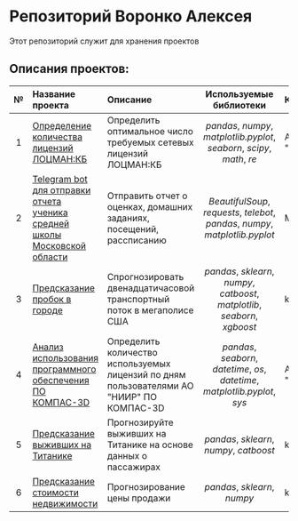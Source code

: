 # Репозиторий Воронко Алексея

Этот репозиторий служит для хранения проектов

## Описания проектов:

| № |Название проекта | Описание | Используемые библиотеки | Компания | 
| :--: | :---------------------- | :---------------------- | :----------------------: |:---------------------- |
| 1 | [Определение количества лицензий ЛОЦМАН:КБ](determining_number_licenses_lodsman) | Определить оптимальное число требуемых сетевых лицензий ЛОЦМАН:КБ | *pandas*, *numpy*, *matplotlib.pyplot*, *seaborn*, *scipy*,  *math*, *re* | АО "НИИР" |
| 2 | [Telegram bot для отправки отчета ученика средней школы Московской области](bot_school) | Отправить отчет о оценках, домашних заданиях, посещений, рассписанию | *BeautifulSoup*, *requests*, *telebot*, *pandas*, *numpy*, *matplotlib.pyplot* | МБОУ №7 |
| 3 | [Предсказание пробок в городе](tabular_playground_series_mar_2022) | Спрогнозировать двенадцатичасовой транспортный поток в мегаполисе США | *pandas*, *sklearn*, *numpy*, *catboost*, *matplotlib*, *seaborn*, *xgboost*  | kaggle |
| 4 | [Анализ использования программного обеспечения ПО КОМПАС-3D](kompas_users_count) | Определить количество используемых лицензий по дням пользователями АО "НИИР" ПО КОМПАС-3D | *pandas*, *seaborn*, *datetime*, *os*, *datetime*, *matplotlib.pyplot*, *sys* | АО "НИИР" |
| 5 | [Предсказание выживших на Титанике](predict_titanic_survival) | Прогнозируйте выживших на Титанике на основе данных о пассажирах | *pandas*, *sklearn*, *numpy*, *catboost* | kaggle |
| 6 | [Предсказание стоимости недвижимости](predict_house_prices) | Прогнозирование цены продажи | *pandas*, *sklearn*, *numpy* | kaggle |
